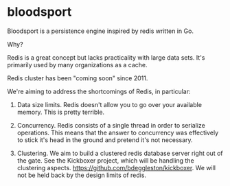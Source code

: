 bloodsport
==========

Bloodsport is a persistence engine inspired by redis written in Go.

Why?

Redis is a great concept but lacks practicality with large data sets.  It's primarily used by many organizations as a cache.

Redis cluster has been "coming soon" since 2011.

We're aiming to address the shortcomings of Redis, in particular:

1. Data size limits.  Redis doesn't allow you to go over your available memory.  This is pretty terrible.

2. Concurrency.  Redis consists of a single thread in order to serialize operations.  This means that the answer to concurrency was effectively to stick it's head in the ground and pretend it's not necessary.

3. Clustering.  We aim to build a clustered redis database server right out of the gate.  See the Kickboxer project, which will be handling the clustering aspects.  https://github.com/bdeggleston/kickboxer.  We will not be held back by the design limits of redis.



